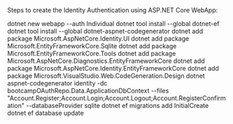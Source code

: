 Steps to create the Identity Authentication using ASP.NET Core WebApp:

dotnet new webapp --auth Individual
dotnet tool install --global dotnet-ef
dotnet tool install --global dotnet-aspnet-codegenerator
dotnet add package Microsoft.AspNetCore.Identity.UI
dotnet add package Microsoft.EntityFrameworkCore.Sqlite
dotnet add package Microsoft.EntityFrameworkCore.Tools
dotnet add package Microsoft.AspNetCore.Diagnostics.EntityFrameworkCore
dotnet add package Microsoft.AspNetCore.Identity.EntityFrameworkCore
dotnet add package Microsoft.VisualStudio.Web.CodeGeneration.Design
dotnet aspnet-codegenerator identity -dc bootcampOAuthRepo.Data.ApplicationDbContext --files "Account.Register;Account.Login;Account.Logout;Account.RegisterConfirmation" --databaseProvider sqlite
dotnet ef migrations add InitialCreate
dotnet ef database update
